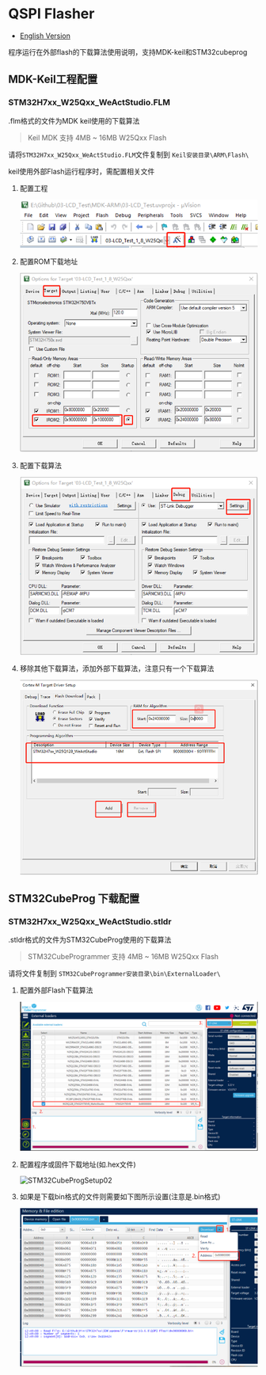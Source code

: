 # QSPI Flasher

* [English Version](./README.md)

程序运行在外部flash的下载算法使用说明，支持MDK-keil和STM32cubeprog

## MDK-Keil工程配置

### STM32H7xx_W25Qxx_WeActStudio.FLM

.flm格式的文件为MDK keil使用的下载算法
> Keil MDK
支持 4MB ~ 16MB W25Qxx Flash

请将`STM32H7xx_W25Qxx_WeActStudio.FLM`文件复制到 `Keil安装目录\ARM\Flash\`

keil使用外部Flash运行程序时，需配置相关文件

1. 配置工程

    ![keilSetup1](Images/KeilSetup1.png)
2. 配置ROM下载地址

    ![keilSetup2](Images/KeilSetup2.png)
3. 配置下载算法

    ![keilSetup3](Images/KeilSetup3.png)
4. 移除其他下载算法，添加外部下载算法，注意只有一个下载算法

    ![keilSetup4](Images/KeilSetup4.png)

## STM32CubeProg 下载配置

### STM32H7xx_W25Qxx_WeActStudio.stldr

.stldr格式的文件为STM32CubeProg使用的下载算法

> STM32CubeProgrammer
支持 4MB ~ 16MB W25Qxx Flash

请将文件复制到 `STM32CubeProgrammer安装目录\bin\ExternalLoader\`

1. 配置外部Flash下载算法

    ![STM32CubeProgSetup01](Images/STM32CubeProgSetup01.png)
2. 配置程序或固件下载地址(如.hex文件)

    ![STM32CubeProgSetup02](Images/STM32CubeProgSetup02.png)
3. 如果是下载bin格式的文件则需要如下图所示设置(注意是.bin格式)

    ![STM32CubeProgSetup03](Images/STM32CubeProgSetup03.png)
